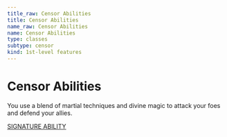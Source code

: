 ```yaml
---
title_raw: Censor Abilities
title: Censor Abilities
name_raw: Censor Abilities
name: Censor Abilities
type: classes
subtype: censor
kind: 1st-level features
---
```


# Censor Abilities

You use a blend of martial techniques and divine magic to attack your foes and defend your allies.

[SIGNATURE ABILITY](./Signature%20Ability.md)
